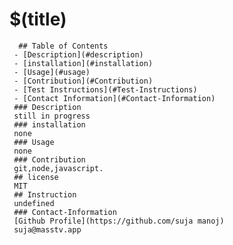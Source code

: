 # $(title)
      ## Table of Contents
     - [Description](#description)
     - [installation](#installation)
     - [Usage](#usage)
     - [Contribution](#Contribution)
     - [Test Instructions](#Test-Instructions)
     - [Contact Information](#Contact-Information)
     ### Description
     still in progress
     ### installation
     none
     ### Usage
     none
     ### Contribution
     git,node,javascript.
     ## license
     MIT
     ## Instruction
     undefined
     ### Contact-Information
     [Github Profile](https://github.com/suja manoj)
     suja@masstv.app
